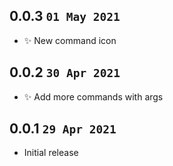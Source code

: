 ## 0.0.3 `01 May 2021`

- ✨ New command icon

## 0.0.2 `30 Apr 2021`

- ✨ Add more commands with args

## 0.0.1 `29 Apr 2021`

- Initial release